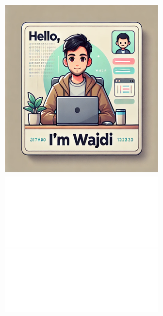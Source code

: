 
<img src="/github_profile.webp" alt="Hello I'm Wajdi" height="550" align="center">

![Metrics](/metrics.classic.svg)
![Metrics](/metrics.plugin.isocalendar.svg)

